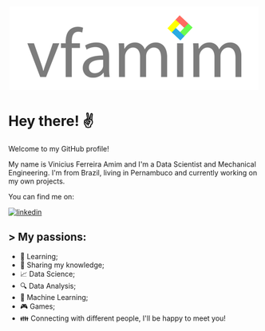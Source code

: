<p align = 'center'><img src="https://github.com/vfamim/vfamim/blob/main/img/vfamim_github.png?raw=true" style="zoom:100%;" /> </p>

# Hey there! :v:

Welcome to my GitHub profile! 

My name is Vinicius Ferreira Amim and I'm a Data Scientist and Mechanical Engineering. I'm from Brazil, living in Pernambuco and currently working on my own projects. 

You can find me on:

[![linkedin](https://img.shields.io/badge/-LinkedIn%20vfamim-blue)](https://www.linkedin.com/in/vinicius-ferreira-amim-24275750/)


## > My passions:

* :book: Learning;
* :pencil: Sharing my knowledge;
* :chart_with_upwards_trend: Data Science;
* :mag: Data Analysis;
* :crystal_ball: Machine Learning;
* :video_game: Games;
* :family: Connecting with different people, I'll be happy to meet you!

